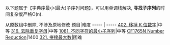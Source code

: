 以下题属于【字典序最小(最大)子序列问题】，可以用单调栈解决, **寻找子序列**的时间复杂度严格O(n).

从原数组中删除, 不涉及原地修改
题目|难度
----- | -----
[402. 移掉 K 位数字](https://leetcode.cn/problems/remove-k-digits/)|中等
[316. 去除重复字母](https://leetcode.cn/problems/remove-duplicate-letters/)|中等
[1081. 不同字符的最小子序列](https://leetcode.cn/problems/smallest-subsequence-of-distinct-characters/)|中等
[CF1765N Number Reduction](https://codeforces.com/contest/1765/problem/N)|1400
[321. 拼接最大数](https://leetcode.cn/problems/create-maximum-number/)|困难
